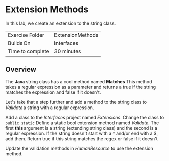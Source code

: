 ﻿# Extension Methods
In this lab, we create an extension to the string class.

| | |
| --------- | --------------------------- |
| Exercise Folder | ExtensionMethods |
| Builds On | Interfaces |
 Time to complete | 30 minutes

## Overview
The **Java** string class has a cool method named **Matches**
This method takes a regular expression as a parameter and returns a true
if the string matches the expression and false if it doesn't.

Let's take that a step further and add a method to the string class
to *Validate* a string with a regular expression.

Add a class to the *Interfaces* project named *Extensions*.  Change the
class to ` public static `
Define a static bool extension method named *Validate*.  The first **this** argument
is a string (extending string class) and the second is a regular expression.
If the string doesn't start with a ^ and/or end with a $, add them.
Return true if this string matches the regex or false if it doesn't

Update the validation methods in *HumanResource* to use the extension method.

